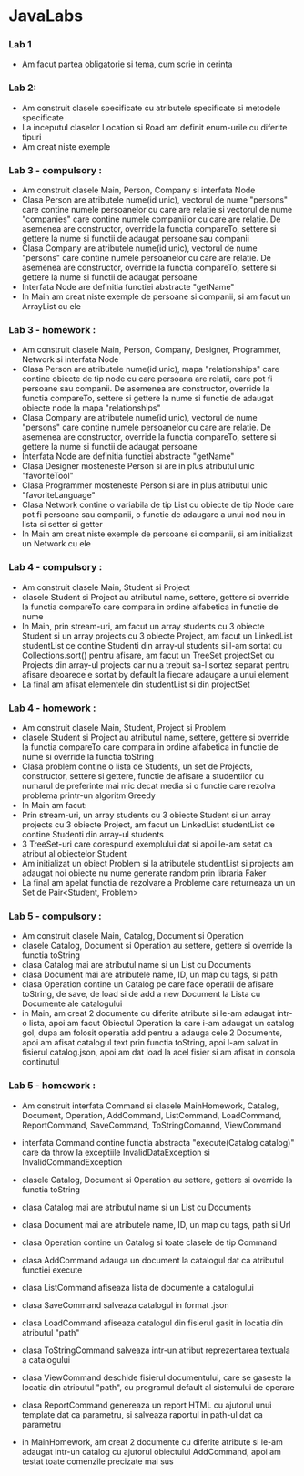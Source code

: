 # JavaLabs

### Lab 1

* Am facut partea obligatorie si tema, cum scrie in cerinta


### Lab 2:
* Am construit clasele specificate cu atributele specificate si metodele specificate
* La inceputul claselor Location si Road am definit enum-urile cu diferite tipuri
* Am creat niste exemple

### Lab 3 - compulsory :
* Am construit clasele Main, Person, Company si interfata Node
* Clasa Person are atributele nume(id unic), vectorul de nume "persons" care contine numele persoanelor cu care are relatie si vectorul de nume "companies" care contine numele companiilor cu care are relatie. De asemenea are constructor, override la functia compareTo, settere si gettere la nume si functii de adaugat persoane sau companii
* Clasa Company are atributele nume(id unic), vectorul de nume "persons" care contine numele persoanelor cu care are relatie. De asemenea are constructor, override la functia compareTo, settere si gettere la nume si functii de adaugat persoane
* Interfata Node are definitia functiei abstracte "getName"
* In Main am creat niste exemple de persoane si companii, si am facut un ArrayList cu ele

### Lab 3 - homework :
* Am construit clasele Main, Person, Company, Designer, Programmer, Network si interfata Node
* Clasa Person are atributele nume(id unic), mapa "relationships" care contine obiecte de tip node cu care persoana are relatii, care pot fi persoane sau companii. De asemenea are constructor, override la functia compareTo, settere si gettere la nume si functie de adaugat obiecte node la mapa "relationships"
* Clasa Company are atributele nume(id unic), vectorul de nume "persons" care contine numele persoanelor cu care are relatie. De asemenea are constructor, override la functia compareTo, settere si gettere la nume si functii de adaugat persoane
* Interfata Node are definitia functiei abstracte "getName"
* Clasa Designer mosteneste Person si are in plus atributul unic "favoriteTool"
* Clasa Programmer mosteneste Person si are in plus atributul unic "favoriteLanguage"
* Clasa Network contine o variabila de tip List cu obiecte de tip Node care pot fi persoane sau companii, o functie de adaugare a unui nod nou in lista si setter si getter
* In Main am creat niste exemple de persoane si companii, si am initializat un Network cu ele

### Lab 4 - compulsory :
* Am construit clasele Main, Student si Project
* clasele Student si Project au atributul name, settere, gettere si override la functia compareTo care compara in ordine alfabetica in functie de nume
* In Main, prin stream-uri, am facut un array students cu 3 obiecte Student si un array projects cu 3 obiecte Project, am facut un LinkedList studentList ce contine Studenti din array-ul students si l-am sortat cu Collections.sort() pentru afisare, am facut un TreeSet projectSet cu Projects din array-ul projects dar nu a trebuit sa-l sortez separat pentru afisare deoarece e sortat by default la fiecare adaugare a unui element
* La final am afisat elementele din studentList si din projectSet      

### Lab 4 - homework :
* Am construit clasele Main, Student, Project si Problem
* clasele Student si Project au atributul name, settere, gettere si override la functia compareTo care compara in ordine alfabetica in functie de nume si override la functia toString
* Clasa problem contine o lista de Students, un set de Projects, constructor, settere si gettere, functie de afisare a studentilor cu numarul de preferinte mai mic decat media si o functie care rezolva problema printr-un algoritm Greedy
* In Main am facut:
* Prin stream-uri, un array students cu 3 obiecte Student si un array projects cu 3 obiecte Project, am facut un LinkedList studentList ce contine Studenti din array-ul students
* 3 TreeSet-uri care corespund exemplului dat si apoi le-am setat ca atribut al obiectelor Student
* Am initializat un obiect Problem si la atributele studentList si projects am adaugat noi obiecte nu nume generate random prin libraria Faker
* La final am apelat functia de rezolvare a Probleme care returneaza un un Set de Pair<Student, Problem>

### Lab 5 - compulsory :
* Am construit clasele Main, Catalog, Document si Operation
* clasele Catalog, Document si Operation au settere, gettere si override la functia toString
* clasa Catalog mai are atributul name si un List cu Documents
* clasa Document mai are atributele name, ID, un map cu tags, si path
* clasa Operation contine un Catalog pe care face operatii de afisare toString, de save, de load si de add a new Document la Lista cu Documente ale catalogului 
* in Main, am creat 2 documente cu diferite atribute si le-am adaugat intr-o lista, apoi am facut Obiectul Operation la care i-am adaugat un catalog gol, dupa am folosit operatia add pentru a adauga cele 2 Documente, apoi am afisat catalogul text prin functia toString, apoi l-am salvat in fisierul catalog.json, apoi am dat load la acel fisier si am afisat in consola continutul

### Lab 5 - homework :
* Am construit interfata Command si clasele MainHomework, Catalog, Document, Operation, AddCommand, ListCommand, LoadCommand, ReportCommand, SaveCommand, ToStringComannd, ViewCommand
* interfata Command contine functia abstracta "execute(Catalog catalog)" care da throw la exceptiile InvalidDataException si InvalidCommandException
* clasele Catalog, Document si Operation au settere, gettere si override la functia toString
* clasa Catalog mai are atributul name si un List cu Documents
* clasa Document mai are atributele name, ID, un map cu tags, path si Url
* clasa Operation contine un Catalog si toate clasele de tip Command
* clasa AddCommand adauga un document la catalogul dat ca atributul functiei execute
* clasa ListCommand afiseaza lista de documente a catalogului
* clasa SaveCommand salveaza catalogul in format .json
* clasa LoadCommand afiseaza catalogul din fisierul gasit in locatia din atributul "path"
* clasa ToStringCommand salveaza intr-un atribut reprezentarea textuala a catalogului
* clasa ViewCommand deschide fisierul documentului, care se gaseste la locatia din atributul "path", cu programul default al sistemului de operare
* clasa ReportCommand genereaza un report HTML cu ajutorul unui template dat ca parametru, si salveaza raportul in path-ul dat ca parametru

* in MainHomework, am creat 2 documente cu diferite atribute si le-am adaugat intr-un catalog cu ajutorul obiectului AddCommand, apoi am testat toate comenzile precizate mai sus